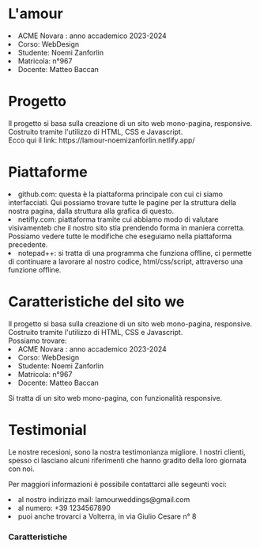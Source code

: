 <h1><b></b>L'amour</h1>
<li>ACME Novara : anno accademico 2023-2024</a></li>
<li>Corso: WebDesign</a></li>
<li>Studente: Noemi Zanforlin</a></li>
<li>Matricola: n°967</a></li>
<li>Docente: Matteo Baccan</a></li>

<h1><b></b>Progetto</h1>
</p>Il progetto si basa sulla creazione di un sito web mono-pagina, responsive. Costruito tramite l'utilizzo di HTML, CSS e Javascript.<br>
     Ecco qui il link: https://lamour-noemizanforlin.netlify.app/</p>

<h1><b></b>Piattaforme</h1>
<li>github.com: questa è la piattaforma principale con cui ci siamo interfacciati. Qui possiamo trovare tutte le pagine per la struttura della nostra pagina, dalla struttura alla grafica di questo.</a></li>
<li>netifly.com: piattaforma tramite cui abbiamo modo di valutare visivamenteb che il nostro sito stia prendendo forma in maniera corretta. Possiamo vedere tutte le modifiche che eseguiamo nella piattaforma precedente.</a></li>
<li>notepad++: si tratta di una programma che funziona offline, ci permette di continuare a lavorare al nostro codice, html/css/script, attraverso una funzione offline. </a></li>

<h1><b></b>Caratteristiche del sito we</h1>
</p>Il progetto si basa sulla creazione di un sito web mono-pagina, responsive. Costruito tramite l'utilizzo di HTML, CSS e Javascript.<br>
Possiamo trovare:
<li>ACME Novara : anno accademico 2023-2024</a></li>
<li>Corso: WebDesign</a></li>
<li>Studente: Noemi Zanforlin</a></li>
<li>Matricola: n°967</a></li>
<li>Docente: Matteo Baccan</a></li>

</p>Si tratta di un sito web mono-pagina, con funzionalità responsive.</p>

<h1><b></b>Testimonial</h1>
</p>Le nostre recesioni, sono la nostra testimonianza migliore. I nostri clienti, spesso ci lasciano alcuni riferimenti che hanno gradito della loro giornata con noi.</p>

</p>Per maggiori informazioni è possibile contattarci alle segeunti voci:</p>
     <li>al nostro indirizzo mail: lamourweddings@gmail.com</a></li>
     <li>al numero: +39 1234567890</a></li>
     <li>puoi anche trovarci a Volterra, in via Giulio Cesare n° 8</a></li>
<h3><b></b>Caratteristiche</h3>

